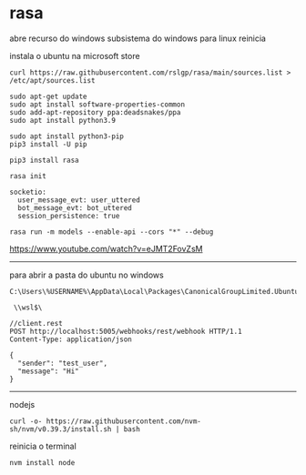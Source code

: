 # rasa
abre recurso do windows
subsistema do windows para linux
reinicia

instala o ubuntu na microsoft store

```
curl https://raw.githubusercontent.com/rslgp/rasa/main/sources.list > /etc/apt/sources.list
```

```
sudo apt-get update
sudo apt install software-properties-common
sudo add-apt-repository ppa:deadsnakes/ppa
sudo apt install python3.9
```

```
sudo apt install python3-pip
pip3 install -U pip
```

```
pip3 install rasa
```

```
rasa init
```
```
socketio:
  user_message_evt: user_uttered
  bot_message_evt: bot_uttered
  session_persistence: true
```
```
rasa run -m models --enable-api --cors "*" --debug
```

https://www.youtube.com/watch?v=eJMT2FovZsM
***

para abrir a pasta do ubuntu no windows
```
C:\Users\%USERNAME%\AppData\Local\Packages\CanonicalGroupLimited.Ubuntu_79rhkp1fndgsc\LocalState\rootfs\root

 \\wsl$\
```

```
//client.rest
POST http://localhost:5005/webhooks/rest/webhook HTTP/1.1
Content-Type: application/json

{
  "sender": "test_user",
  "message": "Hi"
}
```

***
nodejs
```
curl -o- https://raw.githubusercontent.com/nvm-sh/nvm/v0.39.3/install.sh | bash
```
reinicia o terminal
```
nvm install node
```

